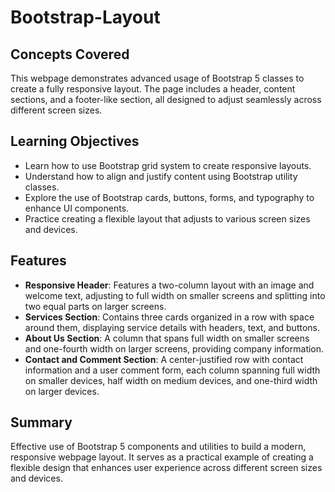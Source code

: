 # Bootstrap-Layout

## Concepts Covered

This webpage demonstrates advanced usage of Bootstrap 5 classes to create a fully responsive layout. The page includes a header, content sections, and a footer-like section, all designed to adjust seamlessly across different screen sizes.

## Learning Objectives

- Learn how to use Bootstrap grid system to create responsive layouts.
- Understand how to align and justify content using Bootstrap utility classes.
- Explore the use of Bootstrap cards, buttons, forms, and typography to enhance UI components.
- Practice creating a flexible layout that adjusts to various screen sizes and devices.

## Features

- **Responsive Header**: Features a two-column layout with an image and welcome text, adjusting to full width on smaller screens and splitting into two equal parts on larger screens.
- **Services Section**: Contains three cards organized in a row with space around them, displaying service details with headers, text, and buttons.
- **About Us Section**: A column that spans full width on smaller screens and one-fourth width on larger screens, providing company information.
- **Contact and Comment Section**: A center-justified row with contact information and a user comment form, each column spanning full width on smaller devices, half width on medium devices, and one-third width on larger devices.

## Summary

Effective use of Bootstrap 5 components and utilities to build a modern, responsive webpage layout. It serves as a practical example of creating a flexible design that enhances user experience across different screen sizes and devices.
